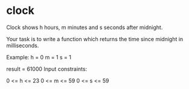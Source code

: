 # clock
Clock shows h hours, m minutes and s seconds after midnight.

Your task is to write a function which returns the time since midnight in milliseconds.

Example:
h = 0
m = 1
s = 1

result = 61000
Input constraints:

0 <= h <= 23
0 <= m <= 59
0 <= s <= 59
